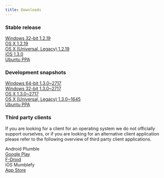 ```yaml
---
title: Downloads
---
```


### Stable release

<div class="download-box-container">

<div class="download-box">
    <a href="#">
        <span class="os os-windows" aria-hidden="true"></span>
        <span class="os-name">Windows 32-bit</span>
        1.2.19
    </a>
</div>

<div class="download-box">
    <a href="#">
        <span class="os os-mac" aria-hidden="true"></span>
        <span class="os-name">OS X</span>
        1.2.19
    </a>
</div>

<div class="download-box">
    <a href="#">
        <span class="os os-mac" aria-hidden="true"></span>
        <span class="os-name">OS X (Universal, Legacy)</span>
        1.2.19
    </a>
</div>

<div class="download-box">
    <a href="#">
        <span class="os os-ios" aria-hidden="true"></span>
        <span class="os-name">iOS</span>
        1.3.0
    </a>
</div>

<div class="download-box">
    <a href="#">
        <span class="os os-linux" aria-hidden="true"></span>
        <span class="os-name">Ubuntu</span>
        PPA
    </a>
</div>

</div>

### Development snapshots

<div class="download-box-container">

<div class="download-box">
    <a href="#">
        <span class="os os-windows" aria-hidden="true"></span>
        <span class="os-name">Windows 64-bit</span>
        1.3.0~2717
    </a>
</div>

<div class="download-box">
    <a href="#">
        <span class="os os-windows" aria-hidden="true"></span>
        <span class="os-name">Windows 32-bit</span>
        1.3.0~2717
    </a>
</div>

<div class="download-box">
    <a href="#">
        <span class="os os-mac" aria-hidden="true"></span>
        <span class="os-name">OS X</span>
        1.3.0~2717
    </a>
</div>

<div class="download-box">
    <a href="#">
        <span class="os os-mac" aria-hidden="true"></span>
        <span class="os-name">OS X (Universal, Legacy)</span>
        1.3.0~1645
    </a>
</div>

<div class="download-box">
    <a href="#">
        <span class="os os-linux" aria-hidden="true"></span>
        <span class="os-name">Ubuntu</span>
        PPA
    </a>
</div>

</div>


### Third party clients

If you are looking for a client for an operating system we do not officially support ourselves, or if you are looking for an alternative client application please refer to the following overview of third party client applications.

<div class="download-box-container">

<div class="download-box">
    <span class="os os-android" aria-hidden="true"></span>
    <span class="os-name">Android</span>
    Plumble<br />
    <a href="#">Google Play</a><br />
    <a href="#">F-Droid</a>
</div>

<div class="download-box">
    <span class="os os-ios" aria-hidden="true"></span>
    <span class="os-name">iOS</span>
    Mumblefy<br />
    <a href="#">App Store</a>
</div>

</div>
